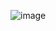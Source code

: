 ![image](https://github.com/kaizenics/synd-ai/assets/94561281/44bc0973-fe73-4ca2-996e-54a1dd8e5add)
